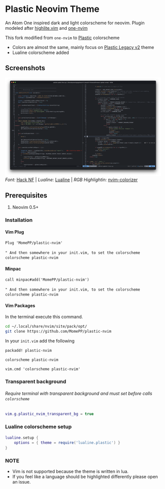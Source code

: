 # Plastic Neovim Theme

An Atom One inspired dark and light colorscheme for neovim. Plugin modeled after [highlite.vim](https://github.com/Iron-E/nvim-highlite/blob/master/colors/highlite.vim) and [one-nvim](https://github.com/Th3Whit3Wolf/one-nvim)

This fork modified from `one-nvim` to [Plastic](https://plastictheme.com/palette) colorscheme
- Colors are almost the same, mainly focus on [Plastic Legacy v2](https://github.com/hadialqattan/plastic-legacy) theme
- Lualine colorscheme added

## Screenshots

![plastic-nvim](assets/plastic-nvim.png)
*Font:* [Hack NF](https://github.com/ryanoasis/nerd-fonts/releases/latest) | 
*Lualine:* [Lualine](https://github.com/nvim-lualine/lualine.nvim) | 
*RGB Highlightin:* [nvim-colorizer](https://github.com/norcalli/nvim-colorizer.lua)

## Prerequisites

1. Neovim 0.5+

### Installation

#### Vim Plug

```vim
Plug 'MomePP/plastic-nvim'

" And then somewhere in your init.vim, to set the colorscheme
colorscheme plastic-nvim
```

#### Minpac

```vim
call minpac#add('MomePP/plastic-nvim')

" And then somewhere in your init.vim, to set the colorscheme
colorscheme plastic-nvim
```

#### Vim Packages

In the terminal execute this command.

```sh
cd ~/.local/share/nvim/site/pack/opt/
git clone https://github.com/MomePP/plastic-nvim
```

In your `init.vim` add the following

```vim
packadd! plastic-nvim
```

```vim
colorscheme plastic-nvim
```

```vim
vim.cmd 'colorscheme plastic-nvim'
```

### Transparent background
###### Require terminal with transparent background and must set before calls `colorscheme` 

```lua
vim.g.plastic_nvim_transparent_bg = true
```

### Lualine colorscheme setup

```lua
lualine.setup {
    options = { theme = require('lualine.plastic') }
}
```

### NOTE

- Vim is not supported because the theme is written in lua.
- If you feel like a language should be highlighted differently please open an issue.
